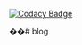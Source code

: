 
[![Codacy Badge](https://api.codacy.com/project/badge/Grade/70a83c3e3aca4260854de7c22a850ac8)](https://app.codacy.com/gh/gitcmartel/blog?utm_source=github.com&utm_medium=referral&utm_content=gitcmartel/blog&utm_campaign=Badge_Grade)

��#   b l o g  
 